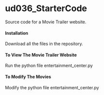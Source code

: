 # ud036_StarterCode
Source code for a Movie Trailer website.

#### Installation
Download all the files in the repository.

#### To View The Movie Trailer Website
Run the python file entertainment_center.py

#### To Modify The Movies
Modify the python file entertainment_center.py
